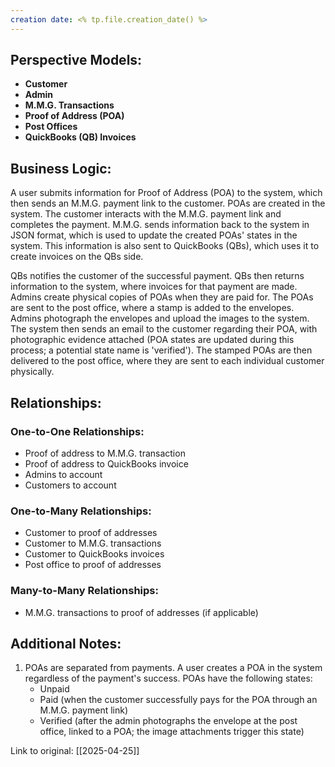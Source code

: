 ```yaml
---
creation date: <% tp.file.creation_date() %>
---
```

## Perspective Models:

- **Customer**
- **Admin**
- **M.M.G. Transactions**
- **Proof of Address (POA)**
- **Post Offices**
- **QuickBooks (QB) Invoices**

## Business Logic:

A user submits information for Proof of Address (POA) to the system, which then sends an M.M.G. payment link to the customer. POAs are created in the system. The customer interacts with the M.M.G. payment link and completes the payment. M.M.G. sends information back to the system in JSON format, which is used to update the created POAs' states in the system. This information is also sent to QuickBooks (QBs), which uses it to create invoices on the QBs side.

QBs notifies the customer of the successful payment. QBs then returns information to the system, where invoices for that payment are made. Admins create physical copies of POAs when they are paid for. The POAs are sent to the post office, where a stamp is added to the envelopes. Admins photograph the envelopes and upload the images to the system. The system then sends an email to the customer regarding their POA, with photographic evidence attached (POA states are updated during this process; a potential state name is 'verified'). The stamped POAs are then delivered to the post office, where they are sent to each individual customer physically.

## Relationships:

### One-to-One Relationships:

- Proof of address to M.M.G. transaction
- Proof of address to QuickBooks invoice
- Admins to account
- Customers to account

### One-to-Many Relationships:

- Customer to proof of addresses
- Customer to M.M.G. transactions
- Customer to QuickBooks invoices
- Post office to proof of addresses

### Many-to-Many Relationships:

- M.M.G. transactions to proof of addresses (if applicable)

## Additional Notes:

1. POAs are separated from payments. A user creates a POA in the system regardless of the payment's success. POAs have the following states:
    - Unpaid
    - Paid (when the customer successfully pays for the POA through an M.M.G. payment link)
    - Verified (after the admin photographs the envelope at the post office, linked to a POA; the image attachments trigger this state)

Link to original: [[2025-04-25]]